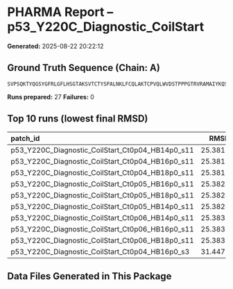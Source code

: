 # PHARMA Report – p53_Y220C_Diagnostic_CoilStart

**Generated:** 2025-08-22 20:22:12
## Ground Truth Sequence (Chain: A)

```
SVPSQKTYQGSYGFRLGFLHSGTAKSVTCTYSPALNKLFCQLAKTCPVQLWVDSTPPPGTRVRAMAIYKQSQHMTEVVRRCPHHERCSDSDGLAPPQHLIRVEGNLRAEYLDDRNTFRHSVVVPCEPPEVGSDCTTIHYNYMCYSSCMGGMNRRPILTIITLEDSSGNLLGRDSFEVRVCACPGRDRRTEEENLR
```

**Runs prepared:** 27
**Failures:** 0

## Top 10 runs (lowest final RMSD)

| patch_id                                         |    RMSD |      Rg |   total_loss |
|:-------------------------------------------------|--------:|--------:|-------------:|
| p53_Y220C_Diagnostic_CoilStart_Ct0p04_HB14p0_s11 | 25.3811 | 20.6582 |      2096.7  |
| p53_Y220C_Diagnostic_CoilStart_Ct0p04_HB16p0_s11 | 25.3811 | 20.6582 |      2096.7  |
| p53_Y220C_Diagnostic_CoilStart_Ct0p04_HB18p0_s11 | 25.3811 | 20.6582 |      2096.7  |
| p53_Y220C_Diagnostic_CoilStart_Ct0p05_HB16p0_s11 | 25.3824 | 20.6591 |      2616.31 |
| p53_Y220C_Diagnostic_CoilStart_Ct0p05_HB18p0_s11 | 25.3824 | 20.6591 |      2616.31 |
| p53_Y220C_Diagnostic_CoilStart_Ct0p05_HB14p0_s11 | 25.3824 | 20.6591 |      2616.31 |
| p53_Y220C_Diagnostic_CoilStart_Ct0p06_HB14p0_s11 | 25.3831 | 20.6598 |      2812.84 |
| p53_Y220C_Diagnostic_CoilStart_Ct0p06_HB16p0_s11 | 25.3831 | 20.6598 |      2812.84 |
| p53_Y220C_Diagnostic_CoilStart_Ct0p06_HB18p0_s11 | 25.3831 | 20.6598 |      2812.84 |
| p53_Y220C_Diagnostic_CoilStart_Ct0p04_HB16p0_s3  | 31.4475 | 24.8439 |      2180.13 |

## Data Files Generated in This Package

